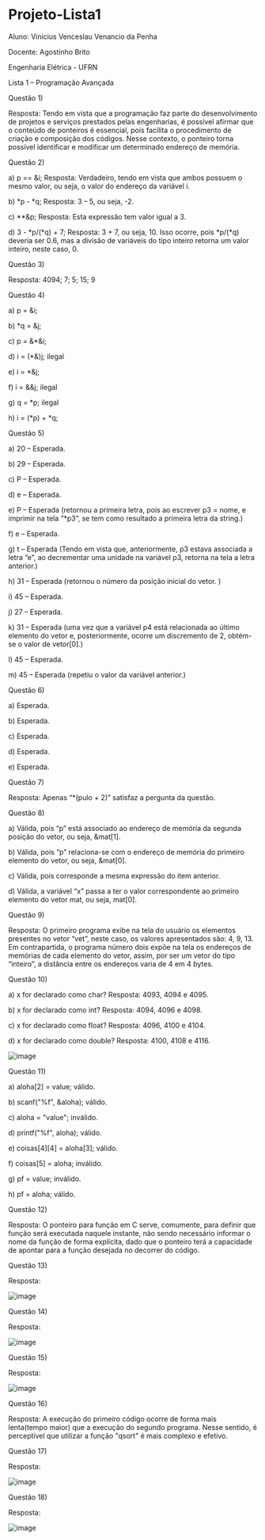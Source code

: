 # Projeto-Lista1
Aluno: Vinícius Venceslau Venancio da Penha

Docente: Agostinho Brito

Engenharia Elétrica - UFRN

Lista 1 – Programação Avançada

Questão 1)

Resposta: Tendo em vista que a programação faz parte do desenvolvimento de projetos e serviços prestados pelas engenharias, é possível afirmar que o conteúdo de ponteiros é essencial, pois facilita o procedimento de criação e composição dos códigos. Nesse contexto, o ponteiro torna possível identificar e modificar um determinado endereço de memória.

Questão 2) 

a)	p == &i; Resposta: Verdadeiro, tendo em vista que ambos possuem o mesmo valor, ou seja, o valor do endereço da variável i.

b)	*p - *q; Resposta: 3 – 5, ou seja, -2.

c)	**&p; Resposta: Esta expressão tem valor igual a 3.

d)	3 - *p/(*q) + 7; Resposta: 3 + 7, ou seja, 10. Isso ocorre, pois *p/(*q) deveria ser 0.6, mas a divisão de variáveis do tipo inteiro retorna um valor inteiro, neste caso, 0.

Questão  3)

Resposta: 4094; 7; 5; 15; 9

Questão 4)

a)	p = &i;

b)	*q = &j;

c)	p = &*&i; 

d)	i = (*&)j;  ilegal

e)	i = *&j; 

f)	i = &&j; ilegal

g)	q = *p; ilegal

h)	i = (*p) + *q;

Questão 5)

a)	20 – Esperada.

b)	29 – Esperada.

c)	P – Esperada.

d)	e – Esperada.

e)	P – Esperada (retornou a primeira letra, pois ao escrever p3 = nome, e imprimir na tela “*p3”, se tem como resultado a primeira letra da string.)

f)	e – Esperada.

g)	t – Esperada (Tendo em vista que, anteriormente, p3 estava associada a letra “e”, ao decrementar uma unidade na variável p3, retorna na tela a letra anterior.)

h)	31 – Esperada (retornou o número da posição inicial do vetor. )

i)	45 – Esperada.

j)	27 – Esperada.

k)	31 – Esperada (uma vez que a variável p4 está relacionada ao último elemento do vetor e, posteriormente, ocorre um discremento de 2, obtém-se o valor de vetor[0].) 

l)	45 – Esperada.

m)	45 – Esperada (repetiu o valor da variável anterior.)


Questão 6)

a)	Esperada.

b)	Esperada.

c)	Esperada.

d)	Esperada.

e)	Esperada.

Questão 7)

Resposta:
Apenas “*(pulo + 2)” satisfaz a pergunta da questão.

Questão 8)

a) Válida, pois “p” está associado ao endereço de memória da segunda posição do vetor, ou seja, &mat[1].

b) Válida, pois “p” relaciona-se com o endereço de memória do primeiro elemento do vetor, ou seja, &mat[0].

c) Válida, pois corresponde a mesma expressão do item anterior.

d) Válida, a variável “x” passa a ter o valor correspondente ao primeiro elemento do vetor mat, ou seja, mat[0].

Questão 9)

Resposta: O primeiro programa exibe na tela do usuário os elementos presentes no vetor “vet”, neste caso, os valores apresentados são: 4, 9, 13. Em contrapartida, o programa número dois expõe na tela os endereços de memórias  de cada elemento do vetor, assim, por ser um vetor do tipo “inteiro”, a distância entre os endereços varia de 4 em 4 bytes.

Questão 10)

a)	x for declarado como char? Resposta: 4093, 4094 e 4095.

b)	x for declarado como int? Resposta: 4094, 4096 e 4098.

c)	x for declarado como float? Resposta: 4096, 4100 e 4104.

d)	x for declarado como double? Resposta: 4100, 4108 e 4116.

![image](https://user-images.githubusercontent.com/92820372/140997475-c9ca8175-9f0e-4656-904f-31c2ae4268df.png)

Questão 11)

a)	aloha[2] = value; válido.

b)	scanf("%f", &aloha); válido.

c)	aloha = "value"; inválido.

d)	printf("%f", aloha); válido.

e)	coisas[4][4] = aloha[3]; válido.

f)	coisas[5] = aloha; inválido.

g)	pf = value; inválido.

h)	pf = aloha; válido.

Questão 12)

Resposta: O ponteiro para função em C serve, comumente, para definir que função será executada naquele instante, não sendo necessário informar o nome da função de forma explícita, dado que o ponteiro terá a capacidade de apontar para a função desejada no decorrer do código.

Questão 13)

Resposta:

![image](https://user-images.githubusercontent.com/92820372/141008553-ad80816d-2160-46be-ac42-dfdccbe265e0.png)

Questão 14)

Resposta:

![image](https://user-images.githubusercontent.com/92820372/141365788-feceaf7c-3386-4f5f-b795-1007f3794324.png)

Questão 15)

Resposta:

![image](https://user-images.githubusercontent.com/92820372/142923883-140cc365-aa5d-4be6-bb79-8b92447da4ec.png)

Questão 16)

Resposta:  A execução do primeiro código ocorre de forma mais lenta(tempo maior) que a execução do segundo programa. Nesse sentido, é perceptível que utilizar a função "qsort" é mais complexo e efetivo.

Questão 17)

Resposta:

![image](https://user-images.githubusercontent.com/92820372/142923540-587fbf13-37fa-43da-bf55-c8edd20ad050.png)

Questão 18)

Resposta:

![image](https://user-images.githubusercontent.com/92820372/143041735-bf7effa7-8dde-4236-b68a-968106b6b26d.png)
